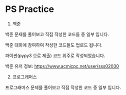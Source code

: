 # PS Practice

1) 백준

백준 문제를 풀어보고 직접 작성한 코드들 중 일부 입니다.

백준 대회에 참여하여 작성한 코드들도 업로드 됩니다.

파이썬(pypy3 으로 제출) 코드 위주로 작성되었습니다.

백준 유저 정보: https://www.acmicpc.net/user/sss02030

2) 프로그래머스

프로그래머스 문제를 풀어보고 직접 작성한 코드 중 일부 입니다.
